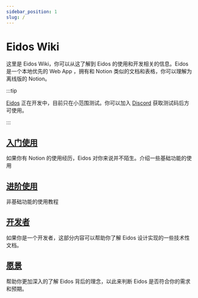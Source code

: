 ```yaml
---
sidebar_position: 1
slug: /
---
```


# Eidos Wiki

这里是 Eidos Wiki，你可以从这了解到 Eidos 的使用和开发相关的信息。Eidos 是一个本地优先的 Web App ，拥有和 Notion 类似的文档和表格，你可以理解为离线版的 Notion。

:::tip

[Eidos](https://eidos.space) 正在开发中，目前只在小范围测试。你可以加入 [Discord](https://discord.gg/KAeDX8VEpK) 获取测试码后方可使用。

:::

## [入门使用](/category/getting-started)

如果你有 Notion 的使用经历，Eidos 对你来说并不陌生。介绍一些基础功能的使用

## [进阶使用](/category/how-to)

非基础功能的使用教程

## [开发者](/category/tech)

如果你是一个开发者，这部分内容可以帮助你了解 Eidos 设计实现的一些技术性文档。

## [愿景](/category/vision)

帮助你更加深入的了解 Eidos 背后的理念，以此来判断 Eidos 是否符合你的需求和预期。
